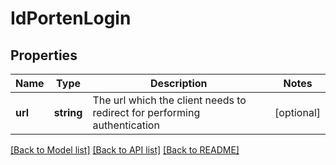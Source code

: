 # IdPortenLogin

## Properties
Name | Type | Description | Notes
------------ | ------------- | ------------- | -------------
**url** | **string** | The url which the client needs to redirect for performing authentication | [optional] 

[[Back to Model list]](../README.md#documentation-for-models) [[Back to API list]](../README.md#documentation-for-api-endpoints) [[Back to README]](../README.md)


